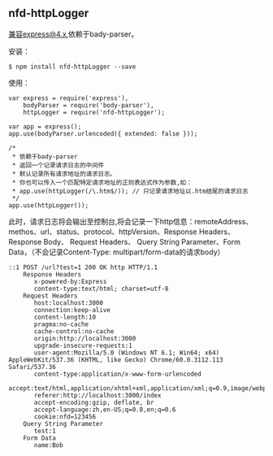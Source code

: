 ##  nfd-httpLogger
兼容express@4.x,依赖于bady-parser。

安装：
```
$ npm install nfd-httpLogger --save
```

使用：
```
var express = require('express'),
    bodyParser = require('body-parser'),
    httpLogger = require('nfd-httpLogger');

var app = express();
app.use(bodyParser.urlencoded({ extended: false }));

/*
 * 依赖于bady-parser
 * 返回一个记录请求日志的中间件
 * 默认记录所有请求地址的请求日志。
 * 你也可以传入一个匹配特定请求地址的正则表达式作为参数,如：
 * app.use(httpLogger(/\.htm$/)); // 只记录请求地址以.htm结尾的请求日志
 */
app.use(httpLogger());
```
此时，请求日志将会输出至控制台,将会记录一下http信息：remoteAddress、methos、url、status、protocol、httpVersion、Response Headers、Response Body、
Request Headers、 Query String Parameter、Form Data，（不会记录Content-Type: multipart/form-data的请求body）
```
::1 POST /url?test=1 200 OK http HTTP/1.1
    Response Headers
       x-powered-by:Express
       content-type:text/html; charset=utf-8
    Request Headers
       host:localhost:3000
       connection:keep-alive
       content-length:10
       pragma:no-cache
       cache-control:no-cache
       origin:http://localhost:3000
       upgrade-insecure-requests:1
       user-agent:Mozilla/5.0 (Windows NT 6.1; Win64; x64) AppleWebKit/537.36 (KHTML, like Gecko) Chrome/60.0.3112.113 Safari/537.36
       content-type:application/x-www-form-urlencoded
       accept:text/html,application/xhtml+xml,application/xml;q=0.9,image/webp,image/apng,*/*;q=0.8
       referer:http://localhost:3000/index
       accept-encoding:gzip, deflate, br
       accept-language:zh,en-US;q=0.8,en;q=0.6
       cookie:nfd=123456
    Query String Parameter
       test:1
    Form Data
       name:Bob
```
